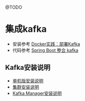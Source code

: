 @TODO
# 集成kafka
- 安装参考 [Docker实践：部署Kafka](https://www.cnblogs.com/-wenli/p/13793157.html)
- 代码参考 [Spring Boot 整合 kafka](https://javatip.cn/archives/116)


## Kafka安装说明

* [单机版安装说明](kafka/single.md)
* [集群安装说明](http://www.itmuch.com/install/kafka-cluster/)
* [Kafka Manager安装说明](http://www.itmuch.com/work/kafka-manager/)